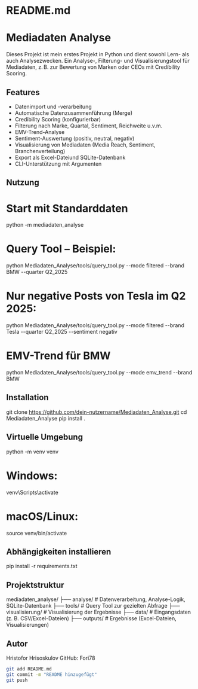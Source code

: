 # README.md

# Mediadaten Analyse

Dieses Projekt ist mein erstes Projekt in Python und dient sowohl Lern- als auch Analysezwecken.
Ein Analyse-, Filterung- und Visualisierungstool für Mediadaten, 
z. B. zur Bewertung von Marken oder CEOs mit Credibility Scoring.

## Features

- Datenimport und -verarbeitung
- Automatische Datenzusammenführung (Merge)
- Credibility Scoring (konfigurierbar)
- Filterung nach Marke, Quartal, Sentiment, Reichweite u.v.m.
- EMV-Trend-Analyse
- Sentiment-Auswertung (positiv, neutral, negativ)
- Visualisierung von Mediadaten (Media Reach, Sentiment, Branchenverteilung)
- Export als Excel-Dateiund SQLite-Datenbank
- CLI-Unterstützung mit Argumenten

## Nutzung

# Start mit Standarddaten
python -m mediadaten_analyse

# Query Tool – Beispiel:
python Mediadaten_Analyse/tools/query_tool.py --mode filtered --brand BMW --quarter Q2_2025

# Nur negative Posts von Tesla im Q2 2025:
python Mediadaten_Analyse/tools/query_tool.py --mode filtered --brand Tesla --quarter Q2_2025 --sentiment negativ

# EMV-Trend für BMW
python Mediadaten_Analyse/tools/query_tool.py --mode emv_trend --brand BMW


## Installation

git clone https://github.com/dein-nutzername/Mediadaten_Analyse.git
cd Mediadaten_Analyse
pip install .

## Virtuelle Umgebung
python -m venv venv
# Windows:
venv\Scripts\activate
# macOS/Linux:
source venv/bin/activate

## Abhängigkeiten installieren
pip install -r requirements.txt


## Projektstruktur
mediadaten_analyse/
├── analyse/ # Datenverarbeitung, Analyse-Logik, SQLite-Datenbank
├── tools/ # Query Tool zur gezielten Abfrage
├── visualisierung/ # Visualisierung der Ergebnisse
├── data/ # Eingangsdaten (z. B. CSV/Excel-Dateien)
├── outputs/ # Ergebnisse (Excel-Dateien, Visualisierungen)

## Autor
Hristofor Hrisoskulov
GitHub: Fori78



```bash
git add README.md
git commit -m "README hinzugefügt"
git push
